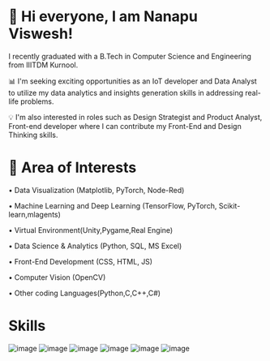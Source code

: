 # 👋 Hi everyone, I am Nanapu Viswesh!
 I recently graduated with a B.Tech in Computer Science and Engineering from IIITDM Kurnool.
 
📊 I'm seeking exciting opportunities as an IoT developer and Data Analyst to utilize my data analytics and insights generation skills in addressing real-life problems.

💡 I'm also interested in roles such as  Design Strategist and Product Analyst, Front-end developer where I can contribute my Front-End and Design Thinking skills.

# 📍 Area of Interests

• Data Visualization (Matplotlib, PyTorch, Node-Red)

• Machine Learning and Deep Learning (TensorFlow, PyTorch, Scikit-learn,mlagents)

• Virtual Environment(Unity,Pygame,Real Engine)

• Data Science & Analytics (Python, SQL, MS Excel)

• Front-End Development (CSS, HTML, JS)

• Computer Vision (OpenCV)

• Other coding Languages(Python,C,C++,C#)

#  Skills
![image](https://github.com/user-attachments/assets/0200cda5-3789-4921-a52d-3c5e014c08e8)
![image](https://github.com/user-attachments/assets/c0a609b2-e743-4942-af3a-788de4368c54)
![image](https://github.com/user-attachments/assets/fa6ae080-1af0-4451-9785-c7a57383eb09)
![image](https://github.com/user-attachments/assets/c75dd393-0813-498f-a509-ef46cc2ace14)
![image](https://github.com/user-attachments/assets/4f43348f-8d7a-48d4-9f2e-5333c3ceadce)
![image](https://github.com/user-attachments/assets/96de689e-a7ae-4b33-a741-de48b62d4030)



